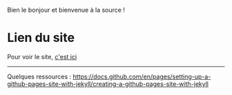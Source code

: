 Bien le bonjour et bienvenue à la source !

# Lien du site

Pour voir le site, [c'est ici](https://mieppe.github.io/MieppeDePain_blog/)

---
Quelques ressources :
https://docs.github.com/en/pages/setting-up-a-github-pages-site-with-jekyll/creating-a-github-pages-site-with-jekyll